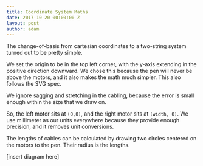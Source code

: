 ```yaml
---
title: Coordinate System Maths
date: 2017-10-20 00:00:00 Z
layout: post
author: adam
---
```


The change-of-basis from cartesian coordinates to a two-string system turned out to be pretty simple.

We set the origin to be in the top left corner, with the y-axis extending in the positive direction downward. We chose this because the pen will never be above the motors, and it also makes the math much simpler. This also follows the SVG spec.

We ignore sagging and stretching in the cabling, because the error is small enough within the size that we draw on.

So, the left motor sits at `(0,0)`, and the right motor sits at `(width, 0)`. We use millimeter as our units everywhere because they provide enough precision, and it removes unit conversions.  

The lengths of cables can be calculated by drawing two circles centered on the motors to the pen. Their radius is the lengths.

[insert diagram here]
